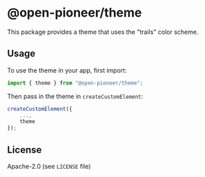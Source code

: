 # @open-pioneer/theme

This package provides a theme that uses the "trails" color scheme.

## Usage

To use the theme in your app, first import:

```jsx
import { theme } from "@open-pioneer/theme";
```

Then pass in the theme in `createCustomElement`:

```jsx
createCustomElement({
    ...,
    theme
});
```

## License

Apache-2.0 (see `LICENSE` file)
